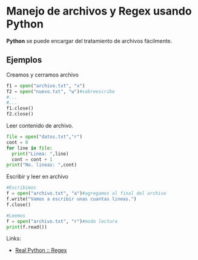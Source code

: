 # Manejo de archivos y Regex usando Python


**Python** se puede encargar del tratamiento de archivos fácilmente.


## Ejemplos

Creamos y cerramos archivo

```python
f1 = open("archivo.txt", "x")
f2 = open("nuevo.txt", "w")#sobreescribe
#...
#...
f1.close()
f2.close()


```


Leer contenido de archivo.

```python
file = open("datos.txt","r")
cont = 0
for line in file:
  print("Linea: ",line)
  cont = cont + 1
print("No. lineas: ",cont)
```

Escribir y leer en archivo

```python
#Escribimos
f = open("archivo.txt", "a")#agregamos al final del archivo
f.write("Vamos a escribir unas cuantas lineas.")
f.close()

#Leemos
f = open("archivo.txt", "r")#modo lectura
print(f.read())
```





Links:

* [Real Python :: Regex](https://realpython.com/regex-python/)

